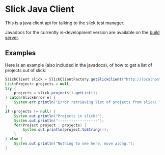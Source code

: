 Slick Java Client
=================

This is a java client api for talking to the slick test manager.

Javadocs for the currently in-development version are available on the 
[build server](http://build.tcrun.org/job/slickqa-java-client/lastSuccessfulBuild/artifact/target/apidocs/index.html).


Examples
--------

Here is an example (also included in the javadocs), of how to get a list of 
projects out of slick:

```java
SlickClient slick = SlickClientFactory.getSlickClient("http://localhost/slick/api");
List<Project> projects = null;
try {
    projects = slick.projects().getList();
} catch(SlickError e) {
    System.err.println("Error retrieving list of projects from slick: " + e.getMessage());
}
if (projects != null) {
    System.out.println("Projects in slick:");
    System.out.println("------------------");
    for(Project project : projects) {
        System.out.println(project.toString());
    }
} else {
    System.out.println("Nothing to see here, move along.");
} 
```
